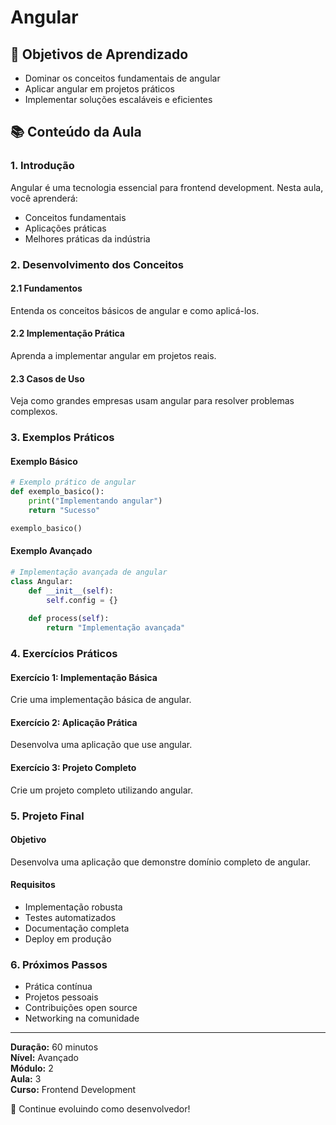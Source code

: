 # Angular

## 🎯 Objetivos de Aprendizado
- Dominar os conceitos fundamentais de angular
- Aplicar angular em projetos práticos
- Implementar soluções escaláveis e eficientes

## 📚 Conteúdo da Aula

### 1. Introdução
Angular é uma tecnologia essencial para frontend development. Nesta aula, você aprenderá:

- Conceitos fundamentais
- Aplicações práticas
- Melhores práticas da indústria

### 2. Desenvolvimento dos Conceitos

#### 2.1 Fundamentos
Entenda os conceitos básicos de angular e como aplicá-los.

#### 2.2 Implementação Prática
Aprenda a implementar angular em projetos reais.

#### 2.3 Casos de Uso
Veja como grandes empresas usam angular para resolver problemas complexos.

### 3. Exemplos Práticos

#### Exemplo Básico
```python
# Exemplo prático de angular
def exemplo_basico():
    print("Implementando angular")
    return "Sucesso"

exemplo_basico()
```

#### Exemplo Avançado
```python
# Implementação avançada de angular
class Angular:
    def __init__(self):
        self.config = {}
    
    def process(self):
        return "Implementação avançada"
```

### 4. Exercícios Práticos

#### Exercício 1: Implementação Básica
Crie uma implementação básica de angular.

#### Exercício 2: Aplicação Prática
Desenvolva uma aplicação que use angular.

#### Exercício 3: Projeto Completo
Crie um projeto completo utilizando angular.

### 5. Projeto Final

#### Objetivo
Desenvolva uma aplicação que demonstre domínio completo de angular.

#### Requisitos
- Implementação robusta
- Testes automatizados
- Documentação completa
- Deploy em produção

### 6. Próximos Passos

- Prática contínua
- Projetos pessoais
- Contribuições open source
- Networking na comunidade

---

**Duração:** 60 minutos  
**Nível:** Avançado  
**Módulo:** 2  
**Aula:** 3  
**Curso:** Frontend Development

🎉 Continue evoluindo como desenvolvedor!
